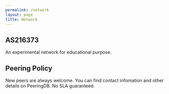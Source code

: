 ```yaml
---
permalink: /network
layout: page
title: Network
---
```


## AS216373
An experimental network for educational purpose.

## Peering Policy
New peers are always welcome.
You can find contact infomation and other details on PeeringDB.
No SLA guaranteed.
